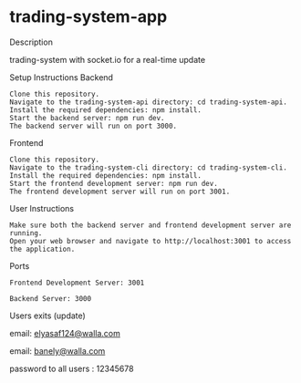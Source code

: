 # trading-system-app

Description

trading-system with socket.io for a real-time update

Setup Instructions
Backend

    Clone this repository.
    Navigate to the trading-system-api directory: cd trading-system-api.
    Install the required dependencies: npm install.
    Start the backend server: npm run dev.
    The backend server will run on port 3000.

Frontend

    Clone this repository.
    Navigate to the trading-system-cli directory: cd trading-system-cli.
    Install the required dependencies: npm install.
    Start the frontend development server: npm run dev.
    The frontend development server will run on port 3001.

User Instructions

    Make sure both the backend server and frontend development server are running.
    Open your web browser and navigate to http://localhost:3001 to access the application.

Ports

    Frontend Development Server: 3001

    Backend Server: 3000

Users exits (update)

email: elyasaf124@walla.com

email: banely@walla.com

password to all users : 12345678
